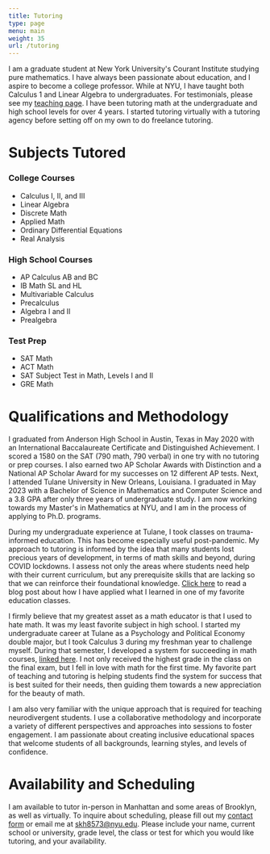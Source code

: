 ```yaml
---
title: Tutoring
type: page
menu: main
weight: 35
url: /tutoring
---
```


I am a graduate student at New York University's Courant Institute studying pure mathematics. I have always been passionate about education, and I aspire to become a college professor. While at NYU, I have taught both Calculus 1 and Linear Algebra to undergraduates. For testimonials, please see my [teaching page](https://sarahhelmbrecht.com/teaching/). I have been tutoring math at the undergraduate and high school levels for over 4 years. I started tutoring virtually with a tutoring agency before setting off on my own to do freelance tutoring. 

# Subjects Tutored
### College Courses

- Calculus I, II, and III
- Linear Algebra
- Discrete Math
- Applied Math
- Ordinary Differential Equations
- Real Analysis

### High School Courses

- AP Calculus AB and BC
- IB Math SL and HL
- Multivariable Calculus
- Precalculus
- Algebra I and II
- Prealgebra

### Test Prep

- SAT Math
- ACT Math
- SAT Subject Test in Math, Levels I and II
- GRE Math

# Qualifications and Methodology

I graduated from Anderson High School in Austin, Texas in May 2020 with an International Baccalaureate Certificate and Distinguished Achievement. I scored a 1580 on the SAT (790 math, 790 verbal) in one try with no tutoring or prep courses. I also earned two AP Scholar Awards with Distinction and a National AP Scholar Award for my successes on 12 different AP tests. Next, I attended Tulane University in New Orleans, Louisiana. I graduated in May 2023 with a Bachelor of Science in Mathematics and Computer Science and a 3.8 GPA after only three years of undergraduate study. I am now working towards my Master's in Mathematics at NYU, and I am in the process of applying to Ph.D. programs.

During my undergraduate experience at Tulane, I took classes on trauma-informed education. This has become especially useful post-pandemic. My approach to tutoring is informed by the idea that many students lost precious years of development, in terms of math skills and beyond, during COVID lockdowns. I assess not only the areas where students need help with their current curriculum, but any prerequisite skills that are lacking so that we can reinforce their foundational knowledge. [Click here](https://sarahhelmbrecht.com/blog/COVIDandMathematicsEducation/) to read a blog post about how I have applied what I learned in one of my favorite education classes.

I firmly believe that my greatest asset as a math educator is that I used to hate math. It was my least favorite subject in high school. I started my undergraduate career at Tulane as a Psychology and Political Economy double major, but I took Calculus 3 during my freshman year to challenge myself. During that semester, I developed a system for succeeding in math courses, [linked here](https://sarahhelmbrecht.com/blog/HowtoAceaCollegeMathClass/). I not only received the highest grade in the class on the final exam, but I fell in love with math for the first time. My favorite part of teaching and tutoring is helping students find the system for success that is best suited for their needs, then guiding them towards a new appreciation for the beauty of math.

I am also very familiar with the unique approach that is required for teaching neurodivergent students. I use a collaborative methodology and incorporate a variety of different perspectives and approaches into sessions to foster engagement. I am passionate about creating inclusive educational spaces that welcome students of all backgrounds, learning styles, and levels of confidence.

# Availability and Scheduling

I am available to tutor in-person in Manhattan and some areas of Brooklyn, as well as virtually. To inquire about scheduling, please fill out my [contact form](https://sarahhelmbrecht.com/contact/) or email me at [skh8573@nyu.edu](mailto:skh8573@nyu.edu). Please include your name, current school or university, grade level, the class or test for which you would like tutoring, and your availability.

